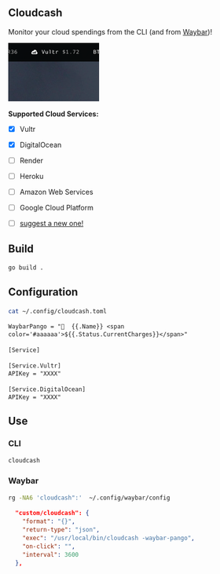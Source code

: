 Cloudcash
---------

Monitor your cloud spendings from the CLI (and from
[Waybar](https://github.com/Alexays/Waybar))!

![Cloudcash on Waybar](screenshot.png)

**Supported Cloud Services:**

- [x] Vultr
- [x] DigitalOcean
- [ ] Render
- [ ] Heroku
- [ ] Amazon Web Services
- [ ] Google Cloud Platform
- [ ] [suggest a new
  one!](https://github.com/mrusme/cloudcash/issues/new?title=[suggestion]%20New%20cloud%20service%20NAME%20HERE)


## Build

```sh
go build .
```

## Configuration

```sh
cat ~/.config/cloudcash.toml
```

```
WaybarPango = "  {{.Name}} <span color='#aaaaaa'>${{.Status.CurrentCharges}}</span>"

[Service]

[Service.Vultr]
APIKey = "XXXX"

[Service.DigitalOcean]
APIKey = "XXXX"

```


## Use

### CLI

```sh
cloudcash
```

### Waybar

```sh
rg -NA6 'cloudcash":'  ~/.config/waybar/config
```

```json
  "custom/cloudcash": {
    "format": "{}",
    "return-type": "json",
    "exec": "/usr/local/bin/cloudcash -waybar-pango",
    "on-click": "",
    "interval": 3600
  },
```

